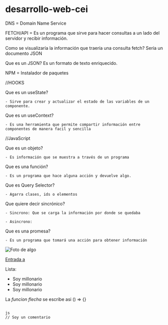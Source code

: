 # desarrollo-web-cei

DNS = Domain Name Service

FETCH/API = Es un programa que sirve para hacer consultas a un lado del servidor y recibir información.

Como se visualizaría la información que traería una consulta fetch? Sería un documento JSON

Que es un JSON? Es un formato de texto enriquecido.

NPM = Instalador de paquetes

//HOOKS

Que es un useState?

    - Sirve para crear y actualizar el estado de las variables de un componente.

Que es un useContext?

    - Es una herramienta que permite compartir información entre componentes de manera facil y sencilla

//JavaScript

Que es un objeto?  

    - Es información que se muestra a través de un programa

Que es una función?

    - Es un programa que hace alguna acción y devuelve algo.

Que es Query Selector?

    - Agarra clases, ids o elementos

Que quiere decir sincrónico?

    - Sincrono: Que se carga la información por donde se quedaba

    - Asincrono: 

Que es una promesa? 

    - Es un programa que tomará una acción para obtener información

![Foto de algo](https://imgv2-2-f.scribdassets.com/img/document/234715992/original/23207569b1/1714654136?v=1)

[Entrada a](https://www.google.com/search?gs_ssp=eJzj4tLP1TfIyK1MKy5TYDRgdGDw4khLTE5Nys_PBgBmYAfL&q=facebook&rlz=1C5CHFA_enES1116ES1116&oq=fac&gs_lcrp=EgZjaHJvbWUqEwgBEC4YgwEYxwEYsQMY0QMYgAQyBggAEEUYOTITCAEQLhiDARjHARixAxjRAxiABDINCAIQABiDARixAxiABDITCAMQLhiDARjHARixAxjRAxiABDIGCAQQRRg8MgYIBRBFGDwyBggGEEUYPDIGCAcQBRhA0gEIMjAzMGowajeoAgCwAgA&sourceid=chrome&ie=UTF-8)


Lista: 

- Soy millonario
- Soy millonario
- Soy millonario

La *funcion flecha* se escribe asi () => {}

```

js
// Soy un comentario
